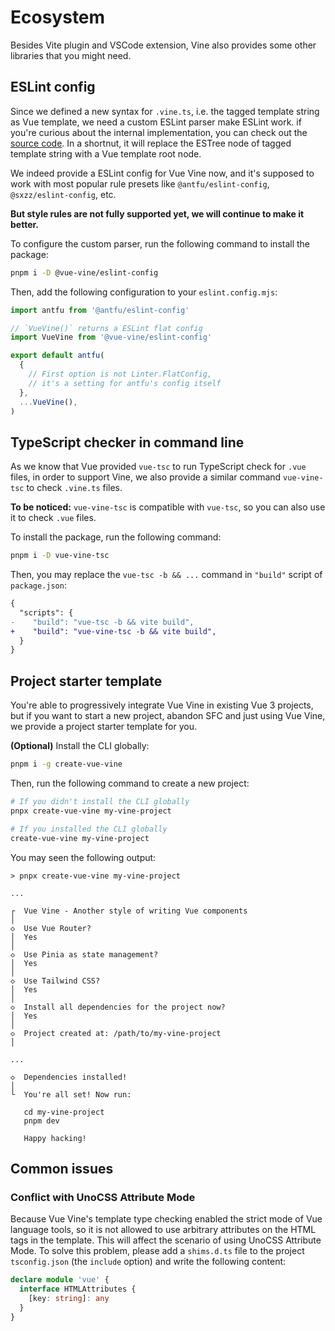 # Ecosystem

Besides Vite plugin and VSCode extension, Vine also provides some other libraries that you might need.

## ESLint config

Since we defined a new syntax for `.vine.ts`, i.e. the tagged template string as Vue template, we need a custom ESLint parser make ESLint work. if you're curious about the internal implementation, you can check out the [source code](https://github.com/vue-vine/vue-vine/tree/main/packages/eslint-parser). In a shortnut, it will replace the ESTree node of tagged template string with a Vue template root node.

We indeed provide a ESLint config for Vue Vine now, and it's supposed to work with most popular rule presets like `@antfu/eslint-config`, `@sxzz/eslint-config`, etc.

**But style rules are not fully supported yet, we will continue to make it better.**

To configure the custom parser, run the following command to install the package:

```bash
pnpm i -D @vue-vine/eslint-config
```

Then, add the following configuration to your `eslint.config.mjs`:

```js
import antfu from '@antfu/eslint-config'

// `VueVine()` returns a ESLint flat config
import VueVine from '@vue-vine/eslint-config'

export default antfu(
  {
    // First option is not Linter.FlatConfig,
    // it's a setting for antfu's config itself
  },
  ...VueVine(),
)
```

## TypeScript checker in command line

As we know that Vue provided `vue-tsc` to run TypeScript check for `.vue` files, in order to support Vine, we also provide a similar command `vue-vine-tsc` to check `.vine.ts` files.

**To be noticed:** `vue-vine-tsc` is compatible with `vue-tsc`, so you can also use it to check `.vue` files.

To install the package, run the following command:

```bash
pnpm i -D vue-vine-tsc
```

Then, you may replace the `vue-tsc -b && ...` command in `"build"` script of `package.json`:

```diff
{
  "scripts": {
-    "build": "vue-tsc -b && vite build",
+    "build": "vue-vine-tsc -b && vite build",
  }
}
```

## Project starter template

You're able to progressively integrate Vue Vine in existing Vue 3 projects, but if you want to start a new project, abandon SFC and just using Vue Vine, we provide a project starter template for you.

**(Optional)** Install the CLI globally:

```bash
pnpm i -g create-vue-vine
```

Then, run the following command to create a new project:

```bash
# If you didn't install the CLI globally
pnpx create-vue-vine my-vine-project

# If you installed the CLI globally
create-vue-vine my-vine-project
```

You may seen the following output:

```text
> pnpx create-vue-vine my-vine-project

...

┌  Vue Vine - Another style of writing Vue components
│
◇  Use Vue Router?
│  Yes
│
◇  Use Pinia as state management?
│  Yes
│
◇  Use Tailwind CSS?
│  Yes
│
◇  Install all dependencies for the project now?
│  Yes
│
◇  Project created at: /path/to/my-vine-project
│

...

◇  Dependencies installed!
│
└  You're all set! Now run:

   cd my-vine-project
   pnpm dev

   Happy hacking!
```

## Common issues

### Conflict with UnoCSS Attribute Mode

Because Vue Vine's template type checking enabled the strict mode of Vue language tools, so it is not allowed to use arbitrary attributes on the HTML tags in the template. This will affect the scenario of using UnoCSS Attribute Mode. To solve this problem, please add a `shims.d.ts` file to the project `tsconfig.json` (the `include` option) and write the following content:

```ts
declare module 'vue' {
  interface HTMLAttributes {
    [key: string]: any
  }
}
```
